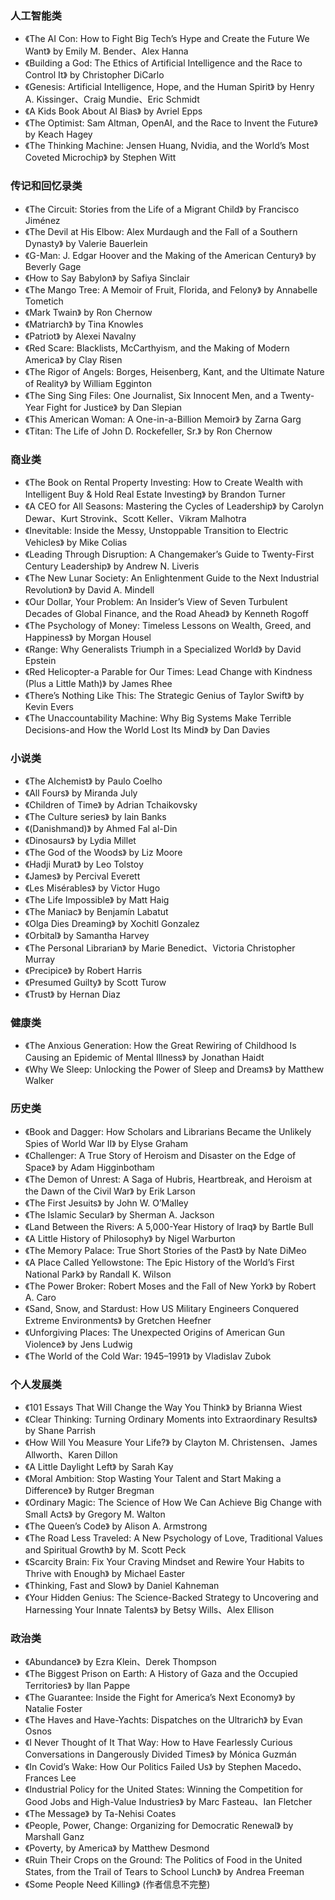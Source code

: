 ### **人工智能类**
*   《The AI Con: How to Fight Big Tech’s Hype and Create the Future We Want》 by Emily M. Bender、Alex Hanna
*   《Building a God: The Ethics of Artificial Intelligence and the Race to Control It》 by Christopher DiCarlo
*   《Genesis: Artificial Intelligence, Hope, and the Human Spirit》 by Henry A. Kissinger、Craig Mundie、Eric Schmidt
*   《A Kids Book About AI Bias》 by Avriel Epps
*   《The Optimist: Sam Altman, OpenAI, and the Race to Invent the Future》 by Keach Hagey
*   《The Thinking Machine: Jensen Huang, Nvidia, and the World’s Most Coveted Microchip》 by Stephen Witt

### **传记和回忆录类**
*   《The Circuit: Stories from the Life of a Migrant Child》 by Francisco Jiménez
*   《The Devil at His Elbow: Alex Murdaugh and the Fall of a Southern Dynasty》 by Valerie Bauerlein
*   《G-Man: J. Edgar Hoover and the Making of the American Century》 by Beverly Gage
*   《How to Say Babylon》 by Safiya Sinclair
*   《The Mango Tree: A Memoir of Fruit, Florida, and Felony》 by Annabelle Tometich
*   《Mark Twain》 by Ron Chernow
*   《Matriarch》 by Tina Knowles
*   《Patriot》 by Alexei Navalny
*   《Red Scare: Blacklists, McCarthyism, and the Making of Modern America》 by Clay Risen
*   《The Rigor of Angels: Borges, Heisenberg, Kant, and the Ultimate Nature of Reality》 by William Egginton
*   《The Sing Sing Files: One Journalist, Six Innocent Men, and a Twenty-Year Fight for Justice》 by Dan Slepian
*   《This American Woman: A One-in-a-Billion Memoir》 by Zarna Garg
*   《Titan: The Life of John D. Rockefeller, Sr.》 by Ron Chernow

### **商业类**
*   《The Book on Rental Property Investing: How to Create Wealth with Intelligent Buy & Hold Real Estate Investing》 by Brandon Turner
*   《A CEO for All Seasons: Mastering the Cycles of Leadership》 by Carolyn Dewar、Kurt Strovink、Scott Keller、Vikram Malhotra
*   《Inevitable: Inside the Messy, Unstoppable Transition to Electric Vehicles》 by Mike Colias
*   《Leading Through Disruption: A Changemaker’s Guide to Twenty-First Century Leadership》 by Andrew N. Liveris
*   《The New Lunar Society: An Enlightenment Guide to the Next Industrial Revolution》 by David A. Mindell
*   《Our Dollar, Your Problem: An Insider’s View of Seven Turbulent Decades of Global Finance, and the Road Ahead》 by Kenneth Rogoff
*   《The Psychology of Money: Timeless Lessons on Wealth, Greed, and Happiness》 by Morgan Housel
*   《Range: Why Generalists Triumph in a Specialized World》 by David Epstein
*   《Red Helicopter-a Parable for Our Times: Lead Change with Kindness (Plus a Little Math)》 by James Rhee
*   《There’s Nothing Like This: The Strategic Genius of Taylor Swift》 by Kevin Evers
*   《The Unaccountability Machine: Why Big Systems Make Terrible Decisions-and How the World Lost Its Mind》 by Dan Davies

### **小说类**
*   《The Alchemist》 by Paulo Coelho
*   《All Fours》 by Miranda July
*   《Children of Time》 by Adrian Tchaikovsky
*   《The Culture series》 by Iain Banks
*   《(Danishmand)》 by Ahmed Fal al-Din
*   《Dinosaurs》 by Lydia Millet
*   《The God of the Woods》 by Liz Moore
*   《Hadji Murat》 by Leo Tolstoy
*   《James》 by Percival Everett
*   《Les Misérables》 by Victor Hugo
*   《The Life Impossible》 by Matt Haig
*   《The Maniac》 by Benjamín Labatut
*   《Olga Dies Dreaming》 by Xochitl Gonzalez
*   《Orbital》 by Samantha Harvey
*   《The Personal Librarian》 by Marie Benedict、Victoria Christopher Murray
*   《Precipice》 by Robert Harris
*   《Presumed Guilty》 by Scott Turow
*   《Trust》 by Hernan Diaz

### **健康类**
*   《The Anxious Generation: How the Great Rewiring of Childhood Is Causing an Epidemic of Mental Illness》 by Jonathan Haidt
*   《Why We Sleep: Unlocking the Power of Sleep and Dreams》 by Matthew Walker

### **历史类**
*   《Book and Dagger: How Scholars and Librarians Became the Unlikely Spies of World War II》 by Elyse Graham
*   《Challenger: A True Story of Heroism and Disaster on the Edge of Space》 by Adam Higginbotham
*   《The Demon of Unrest: A Saga of Hubris, Heartbreak, and Heroism at the Dawn of the Civil War》 by Erik Larson
*   《The First Jesuits》 by John W. O’Malley
*   《The Islamic Secular》 by Sherman A. Jackson
*   《Land Between the Rivers: A 5,000-Year History of Iraq》 by Bartle Bull
*   《A Little History of Philosophy》 by Nigel Warburton
*   《The Memory Palace: True Short Stories of the Past》 by Nate DiMeo
*   《A Place Called Yellowstone: The Epic History of the World’s First National Park》 by Randall K. Wilson
*   《The Power Broker: Robert Moses and the Fall of New York》 by Robert A. Caro
*   《Sand, Snow, and Stardust: How US Military Engineers Conquered Extreme Environments》 by Gretchen Heefner
*   《Unforgiving Places: The Unexpected Origins of American Gun Violence》 by Jens Ludwig
*   《The World of the Cold War: 1945–1991》 by Vladislav Zubok

### **个人发展类**
*   《101 Essays That Will Change the Way You Think》 by Brianna Wiest
*   《Clear Thinking: Turning Ordinary Moments into Extraordinary Results》 by Shane Parrish
*   《How Will You Measure Your Life?》 by Clayton M. Christensen、James Allworth、Karen Dillon
*   《A Little Daylight Left》 by Sarah Kay
*   《Moral Ambition: Stop Wasting Your Talent and Start Making a Difference》 by Rutger Bregman
*   《Ordinary Magic: The Science of How We Can Achieve Big Change with Small Acts》 by Gregory M. Walton
*   《The Queen’s Code》 by Alison A. Armstrong
*   《The Road Less Traveled: A New Psychology of Love, Traditional Values and Spiritual Growth》 by M. Scott Peck
*   《Scarcity Brain: Fix Your Craving Mindset and Rewire Your Habits to Thrive with Enough》 by Michael Easter
*   《Thinking, Fast and Slow》 by Daniel Kahneman
*   《Your Hidden Genius: The Science-Backed Strategy to Uncovering and Harnessing Your Innate Talents》 by Betsy Wills、Alex Ellison

### **政治类**
*   《Abundance》 by Ezra Klein、Derek Thompson
*   《The Biggest Prison on Earth: A History of Gaza and the Occupied Territories》 by Ilan Pappe
*   《The Guarantee: Inside the Fight for America’s Next Economy》 by Natalie Foster
*   《The Haves and Have-Yachts: Dispatches on the Ultrarich》 by Evan Osnos
*   《I Never Thought of It That Way: How to Have Fearlessly Curious Conversations in Dangerously Divided Times》 by Mónica Guzmán
*   《In Covid’s Wake: How Our Politics Failed Us》 by Stephen Macedo、Frances Lee
*   《Industrial Policy for the United States: Winning the Competition for Good Jobs and High-Value Industries》 by Marc Fasteau、Ian Fletcher
*   《The Message》 by Ta-Nehisi Coates
*   《People, Power, Change: Organizing for Democratic Renewal》 by Marshall Ganz
*   《Poverty, by America》 by Matthew Desmond
*   《Ruin Their Crops on the Ground: The Politics of Food in the United States, from the Trail of Tears to School Lunch》 by Andrea Freeman
*   《Some People Need Killing》 (作者信息不完整)